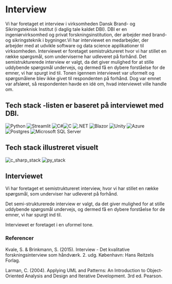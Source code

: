 # Interview
Vi har foretaget et interview i virksomheden Dansk Brand- og Sikringsteknisk Institut (i daglig tale kaldet DBI). DBI er en ingeniørvirksomhed og privat forskningsinstitution, der arbejder med brand- og sikringsteknik i bygninger.Vi har interviewet en medarbejder, der arbejder med at udvikle software og data science applikationer til virksomheden.
Interviewet er foretaget semistruktureret  hvor vi har stillet en række spørgsmål, som underviserne har udleveret på forhånd. Det semistrukturerede interview er valgt, da det giver mulighed for at stille uddybende spørgsmål undervejs, og dermed få en dybere forståelse for de emner, vi har spurgt ind til. Tonen igennem interviewet var uformelt og spørgsmålene blev ikke givet til respondenten på forhånd. Dog var emnet var afsløret, så respondenten havde en idé om, hvad interviewet ville handle om.  


## Tech stack -listen er baseret på interviewet med DBI.

![Python](https://img.shields.io/badge/Python-%233776AB?style=flat-square&logo=python&logoColor=white)
![Streamlit](https://img.shields.io/badge/Streamlit-%235F8FFF?style=flat-square&logo=streamlit&logoColor=white)
![C#](https://img.shields.io/badge/C%23-239120?style=flat-square&logo=c-sharp&logoColor=white)![C](https://img.shields.io/badge/C-00599C?style=flat-square&logo=c&logoColor=white)
![.NET](https://img.shields.io/badge/.NET-512BD4?style=flat-square&logo=.net&logoColor=white)
![Blazor](https://img.shields.io/badge/Blazor-512BD4?style=flat-square&logo=blazor&logoColor=white)
![Unity](https://img.shields.io/badge/Unity-000000?style=flat-square&logo=unity&logoColor=white)
![Azure](https://img.shields.io/badge/Azure-0078D4?style=flat-square&logo=microsoft-azure&logoColor=white)
![Postgres](https://img.shields.io/badge/Postgres-336791?style=flat-square&logo=postgresql&logoColor=white)
![Microsoft SQL Server](https://img.shields.io/badge/Microsoft%20SQL%20Server-CC2927?style=flat-square&logo=microsoft-sql-server&logoColor=white)

## Tech stack illustreret visuelt 
![c_sharp_stack](https://github.com/FrederikGJ/ideer_projekt_sys/assets/113090989/8cc2c7c0-1bb0-4da8-83bd-2e318380cb48)
![py_stack](https://github.com/FrederikGJ/ideer_projekt_sys/assets/113090989/d262411d-fe8e-41fc-8fef-96aa17efb7e7)

## Interviewet

Vi har foretaget et semistruktureret interview, hvor vi har stillet en række spørgsmål, som underviser har udleveret på forhånd.

Det semi-strukturerede interview er valgt, da det giver mulighed for at stille uddybende spørgsmål undervejs, og dermed få en dybere forståelse for de emner, vi har spurgt ind til.

Interviewet er foretaget i en uformel tone.

### Referencer

Kvale, S. & Brinkmann, S. (2015). Interview - Det kvalitative forskningsinterview som håndværk. 2. udg. København: Hans Reitzels Forlag.

Larman, C. (2004). Applying UML and Patterns: An Introduction to Object-Oriented Analysis and Design and Iterative Development. 3rd ed. Pearson.
